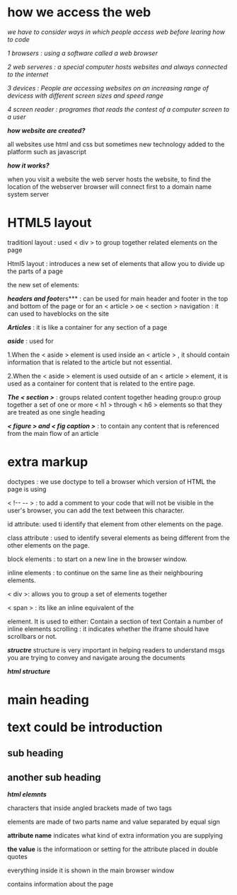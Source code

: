 # how we access the web
*we have to consider ways in which people access web before learing how to code*

*1 browsers : using a software called a web browser*

*2 web serveres : a special computer hosts websites and always connected to the internet*

*3 devices : People are accessing websites on an increasing range of devicess with different screen sizes and speed range*

*4 screen reader : programes that reads the contest of a computer screen to a user*

***how website are created?***

all websites use html and css but sometimes new technology added to the platform such as javascript

***how it works?***

when you visit a website the web server hosts the website, to find the location of the webserver
browser will connect first to a domain name system server

# HTML5 layout
traditionl layout : used < div > to group together related elements on the page

Html5 layout : introduces a new set of elements that allow you to divide up the parts of a page

the new set of elements:

***headers and foot***ers*** : can be used for main header and footer in the top and bottom of the page or for an < article > oe < section > navigation : it can used to haveblocks on the site

***Articles*** : it is like a container for any section of a page

***aside*** : used for

1.When the < aside > element is used inside an < article > , it should contain information that is related to the article but not essential.

2.When the < aside > element is used outside of an < article > element, it is used as a container for content that is related to the entire page.

***The < section >*** : groups related content together heading group:o group together a set of one or more < h1 > through < h6 > elements so that they are treated as one single heading

***< figure > and < fig caption >*** : to contain any content that is referenced from the main flow of an article

# extra markup
doctypes : we use doctype to tell a browser which version of HTML the page is using

< !-- -- > : to add a comment to your code that will not be visible in the user's browser, you can add the text between this character.

id attribute: used ti identify that element from other elements on the page.

class attribute : used to identify several elements as being different from the other elements on the page.

block elements : to start on a new line in the browser window.

inline elements : to continue on the same line as their neighbouring elements.

< div >: allows you to group a set of elements together

< span > : its like an inline equivalent of the

element. It is used to either:
Contain a section of text
Contain a number of inline elements
scrolling : it indicates whether the iframe should have scrollbars or not.

***structre***
structure is very important in helping readers to understand msgs you are trying to convey and navigate aroung the documents

***html structure***
<html>
<h1>main heading</h>
<p> text could be introduction</p1>
<h2>sub heading </h2>
<p>
<h2>another sub heading</h2>
</body>
</html>

***html elemnts***

characters that inside angled brackets made of two tags

elements are made of two parts name and value separated by equal sign

**attribute name** indicates what kind of extra information you are supplying

**the value** is the informatioon or setting for the attribute placed in double quotes

**<body>** everything inside it is shown in the main browser window

**<head>** contains information about the page

**<title>** shown in the top of the browser

***process and design***
who is the site for?it is very important to understand who your target audience is

why people are visiting the web?
you need to discover the motivstion for visitors and specific goals of the visitors
what visitors are trying to achieve

what informstion your visitors need

how often people visit your site?

**site maps** : create a diagram of the pages that will be used to structre the site

**card sorting**: technique used to decide what information should go on each page

**wireframe** is a simple sketch  of the keyinforamtion that needs to go on each page